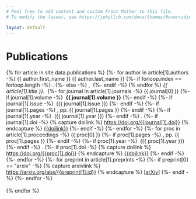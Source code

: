```yaml
---
# Feel free to add content and custom Front Matter to this file.
# To modify the layout, see https://jekyllrb.com/docs/themes/#overriding-theme-defaults

layout: default
---
```


# Publications

{% for article in site.data.publications %}
  {%- for author in article[1].authors -%}
    {{ author.first_name }} {{ author.last_name }}
    {%- if forloop.index == forloop.length -%}
      .
    {%- else -%}
      ,&nbsp;
    {%- endif -%}
  {% endfor %}
  <i>{{ article[1].title }}.&nbsp;</i>
  {%- for journal in article[1].journals -%}
    {{ journal[0] }}
    {%- if journal[1].volume -%}
      &nbsp;<b>{{ journal[1].volume }}</b>
    {%- endif -%}
    {%- if journal[1].issue -%}
      &nbsp;({{ journal[1].issue }})
    {%- endif -%}
    {%- if journal[1].pages -%}
      ,&nbsp;pp.&nbsp;{{ journal[1].pages }}
    {%- endif -%}
    {%- if journal[1].year -%}
      &nbsp;({{ journal[1].year }})
    {%- endif -%}
    .
    {%- if journal[1].doi -%}
      {% capture doilink %}
      https://doi.org/{{journal[1].doi}}
      {% endcapture %}
      <a style="white-space: nowrap" href="{{doilink}}">{{doilink}}</a>
    {%- endif -%}
  {%- endfor -%}
  {%- for proc in article[1].proceedings -%}
    {{ proc[0] }}
    {%- if proc[1].pages -%}
      ,&nbsp;pp.&nbsp;{{ proc[1].pages }}
    {%- endif -%}
    {%- if proc[1].year -%}
      &nbsp;({{ proc[1].year }})
    {%- endif -%}
    .
    {%- if proc[1].doi -%}
      {% capture doilink %}
      https://doi.org/{{proc[1].doi}}
      {% endcapture %}
      <a style="white-space: nowrap" href="{{doilink}}">{{doilink}}</a>
    {%- endif -%}
  {%- endfor -%}
  {%- for preprint in article[1].preprints -%}
    {%- if preprint[0] == "arxiv" -%}
      {% capture arxivlink %}
      https://arxiv.org/abs/{{preprint[1].id}}
      {% endcapture %}
      [<a href="{{doilink}}">arXiv</a>]
    {%- endif -%}
  {%- endfor -%}
  <br /><br />
{% endfor %}
